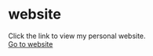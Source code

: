 # website

Click the link to view my personal website.<br>
[Go to website](https://yutenghuang.github.io/website/)
